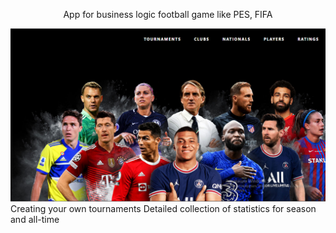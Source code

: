 
<div>
    <p align="center">
        App for business logic football game like PES, FIFA
    </p>
        <img src="https://github.com/GevGrig007/MySoccerWorld/blob/master/wwwroot/images/readme/main.png" />
</div>
Creating your own tournaments
Detailed collection of statistics for season and all-time
